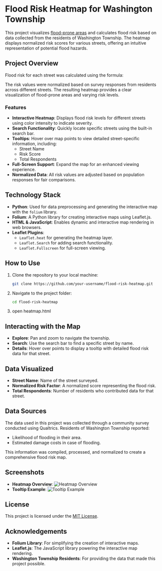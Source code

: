 # Flood Risk Heatmap for Washington Township

This project visualizes [flood-prone areas](https://vinlaw3661.github.io/township-of-washington-flood-risk-heatmap/) and calculates flood risk based on data collected from the residents of Washington Township. The heatmap displays normalized risk scores for various streets, offering an intuitive representation of potential flood hazards.

## Project Overview

Flood risk for each street was calculated using the formula:


The risk values were normalized based on survey responses from residents across different streets. The resulting heatmap provides a clear visualization of flood-prone areas and varying risk levels.

### Features

- **Interactive Heatmap**: Displays flood risk levels for different streets using color intensity to indicate severity.
- **Search Functionality**: Quickly locate specific streets using the built-in search bar.
- **Tooltips**: Hover over map points to view detailed street-specific information, including:
  - Street Name
  - Risk Score
  - Total Respondents
- **Full-Screen Support**: Expand the map for an enhanced viewing experience.
- **Normalized Data**: All risk values are adjusted based on population responses for fair comparisons.

## Technology Stack

- **Python**: Used for data preprocessing and generating the interactive map with the `folium` library.
- **Folium**: A Python library for creating interactive maps using Leaflet.js.
- **HTML & JavaScript**: Enables dynamic and interactive map rendering in web browsers.
- **Leaflet Plugins**:
  - `Leaflet.heat` for generating the heatmap layer.
  - `Leaflet.Search` for adding search functionality.
  - `Leaflet.Fullscreen` for full-screen viewing.

## How to Use

1. Clone the repository to your local machine:
   ```bash
   git clone https://github.com/your-username/flood-risk-heatmap.git
2. Navigate to the project folder:
   ```bash
   cd flood-risk-heatmap
3. open heatmap.html

## Interacting with the Map

- **Explore**: Pan and zoom to navigate the township.
- **Search**: Use the search bar to find a specific street by name.
- **Details**: Hover over points to display a tooltip with detailed flood risk data for that street.

## Data Visualized

- **Street Name**: Name of the street surveyed.
- **Normalized Risk Factor**: A normalized score representing the flood risk.
- **Total Respondents**: Number of residents who contributed data for that street.

## Data Sources

The data used in this project was collected through a community survey conducted using Qualtrics. Residents of Washington Township reported:

- Likelihood of flooding in their area.
- Estimated damage costs in case of flooding.

This information was compiled, processed, and normalized to create a comprehensive flood risk map.

## Screenshots

- **Heatmap Overview**: ![Heatmap Overview](screenshot.png)
- **Tooltip Example**: ![Tooltip Example](tooltip.png)

## License

This project is licensed under the [MIT License](LICENSE).

## Acknowledgements

- **Folium Library**: For simplifying the creation of interactive maps.
- **Leaflet.js**: The JavaScript library powering the interactive map rendering.
- **Washington Township Residents**: For providing the data that made this project possible.


